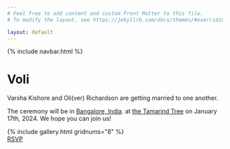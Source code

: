 ```yaml
---
# Feel free to add content and custom Front Matter to this file.
# To modify the layout, see https://jekyllrb.com/docs/themes/#overriding-theme-defaults

layout: default
---
```

{% include navbar.html %}


<div class="center">
<h1 class="main-title">Voli</h1>
</div>

Varsha Kishore
and 
Oli(ver) Richardson
are getting married to one another.
<!--  -->
The ceremony will be 
in 
[Bangalore, India](https://maps.app.goo.gl/XyncfmUAKSynTgSL8).
at 
[the Tamarind Tree](https://www.thetamarindtree.in/)
on January 17th, 2024.
We hope you can join us!


<!-- <div class="gallery-spacer"></div> -->
<div class="fullpagewidth">
<div class="marquee">
{% include gallery.html gridnums="8" %}
</div>
</div>
<!-- <div class="small-spacer"></div> -->

<!-- Varsha and Oli met at Cornell... -->


<div class="center">
<div class="nav-item">
    <a href="form"> RSVP </a>
</div>
</div>